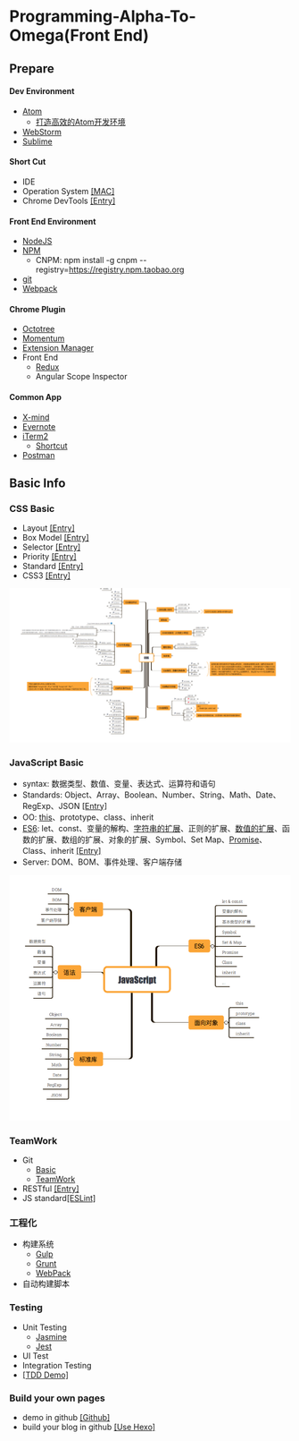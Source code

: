 # Programming-Alpha-To-Omega(Front End)

## Prepare

#### Dev Environment

 * [Atom](https://atom.io/)
    * [打造高效的Atom开发环境](https://github.com/Dale-/Web-Alpha-To-Omega/blob/master/shortcut/atom.md)
 * [WebStorm](https://www.jetbrains.com/webstorm/)
 * [Sublime](http://www.sublimetext.com/)

#### Short Cut

 * IDE
 * Operation System [[MAC]](https://support.apple.com/zh-cn/HT201236)
 * Chrome DevTools [[Entry]](https://developers.google.com/web/tools/chrome-devtools/shortcuts)

#### Front End Environment

 * [NodeJS](https://nodejs.org/)
 * [NPM](https://www.npmjs.com)
    * CNPM: npm install -g cnpm --registry=https://registry.npm.taobao.org
 * [git](http://www.git-scm.com)
 * [Webpack](http://webpack.github.io/)

#### Chrome Plugin

  * [Octotree](https://chrome.google.com/webstore/search/Octotree?utm_source=chrome-ntp-icon)
  * [Momentum](https://chrome.google.com/webstore/search/Momentum?utm_source=chrome-ntp-icon)
  * [Extension Manager](https://chrome.google.com/webstore/detail/extension-manager/gjldcdngmdknpinoemndlidpcabkggco/related)
  *  Front End
     * [Redux](https://chrome.google.com/webstore/search/Redux?utm_source=chrome-ntp-icon)
     * Angular Scope Inspector

#### Common App

  * [X-mind](http://www.xmind.net/)
  * [Evernote](https://evernote.com/)
  * [iTerm2](https://iterm2.com/)
    * [Shortcut](https://github.com/Dale-/Web-Alpha-To-Omega/blob/master/shortcut/iterm.md)
  * [Postman](https://www.getpostman.com/)  

## Basic Info

### CSS Basic

* Layout [[Entry]](http://learnlayout.com/)
* Box Model [[Entry]](http://learnlayout.com/box-model.html)
* Selector [[Entry]](https://developer.mozilla.org/zh-CN/docs/Web/Guide/CSS/Getting_started/Selectors)
* Priority [[Entry]](https://developer.mozilla.org/zh-CN/docs/Web/CSS/Specificity)
* Standard [[Entry]](http://codeguide.bootcss.com/)
* CSS3 [[Entry]](https://www.ibm.com/developerworks/cn/web/1202_zhouxiang_css3/)

![](/img/css/css-xmind.png)

### JavaScript Basic

* syntax: 数据类型、数值、变量、表达式、运算符和语句
* Standards: Object、Array、Boolean、Number、String、Math、Date、RegExp、JSON [[Entry]](http://javascript.ruanyifeng.com/stdlib/object.html#)
* OO: [this](https://dale-.github.io/2017/05/28/Understand-JavaScript%E2%80%99s-%E2%80%9Cthis%E2%80%9D/)、prototype、class、inherit
* [ES6](https://github.com/Dale-/Web-Alpha-To-Omega/blob/master/js/ES6/es6.md): let、const、变量的解构、[字符串的扩展](https://github.com/Dale-/Web-Alpha-To-Omega/blob/master/js/ES6/string.md)、正则的扩展、[数值的扩展](https://github.com/Dale-/Web-Alpha-To-Omega/blob/master/js/ES6/array-es6.md)、函数的扩展、数组的扩展、对象的扩展、Symbol、Set Map、[Promise](https://github.com/Dale-/Web-Alpha-To-Omega/blob/master/js/ES6/promise.md)、Class、inherit [[Entry]](http://es6.ruanyifeng.com/)
* Server: DOM、BOM、事件处理、客户端存储

![](/img/javascript/javascript-xmind.png)

### TeamWork

* Git
  * [Basic](http://rogerdudler.github.io/git-guide/)
  * [TeamWork](http://nvie.com/posts/a-successful-git-branching-model/)
* RESTful [[Entry]](https://codeplanet.io/principles-good-restful-api-design/)
* JS standard[[ESLint]](http://eslint.org/docs/user-guide/getting-started)

### 工程化

* 构建系统
  * [Gulp](https://gruntjs.com/getting-started)
  * [Grunt](https://gulpjs.com/)
  * [WebPack](https://webpack.js.org/)
* 自动构建脚本

### Testing

* Unit Testing
  * [Jasmine](https://jasmine.github.io/2.4/introduction.html)
  * [Jest](https://facebook.github.io/jest/docs/en/getting-started.html)
* UI Test
* Integration Testing
* [[TDD Demo]](https://github.com/Dale-/tdd-guess-number-game)

### Build your own pages

* demo in github [[Github]](http://github.com/)
* build your blog in github [[Use Hexo]](https://dale-.github.io/2015/10/23/Hexo-Github-Blog/)
